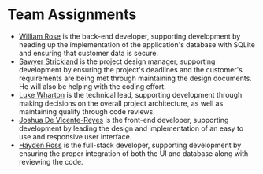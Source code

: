 # Team Assignments
- [William Rose](../resumes/william_rose.md) is the back-end developer, supporting development by heading up the implementation of the application's database with SQLite and ensuring that customer data is secure.
- [Sawyer Strickland](../resumes/sawyer_strickland.md) is the project design manager, supporting development by ensuring the project's deadlines and the customer's requirements are being met through maintaining the design documents. He will also be helping with the coding effort.
- [Luke Wharton](../resumes/luke_wharton.md) is the technical lead, supporting development through making decisions on the overall project architecture, as well as maintaining quality through code reviews.
- [Joshua De Vicente-Reyes](../resumes/joshua_de_vicente.md) is the front-end developer, supporting development by leading the design and implementation of an easy to use and responsive user interface.
- [Hayden Ross](../resumes/hayden_ross.md) is the full-stack developer, supporting development by ensuring the proper integration of both the UI and database along with reviewing the code.
